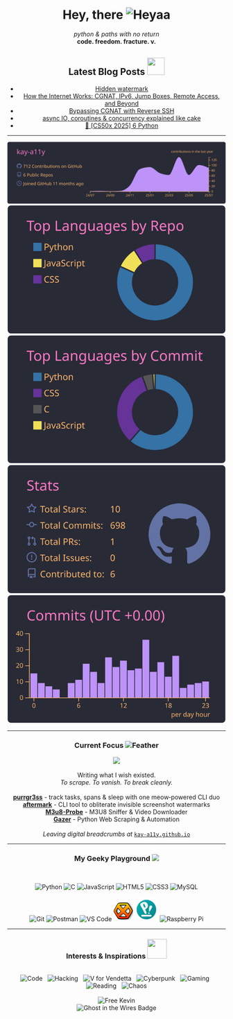 <!-- ========= INTRODUCTION & STATS ========= -->
<div align="center">
  <h1 align="center">Hey, there <img src="https://media.giphy.com/media/wJBYx2Yh84XS4sTzmz/giphy.gif?cid=ecf05e47ep80hjeomdrztjo6gst6tw88evof2dlvrn1x0bgr&ep=v1_stickers_related&rid=giphy.gif&ct=s" alt="Heyaa" width="40" height="40" /></h1>
  <p align="center">
    <em>python & paths with no return</em><br>
    <strong>code. freedom. fracture. v.</strong><br>
  </p>

<div align="center">
  <h2 align="center">Latest Blog Posts <img src="https://media0.giphy.com/media/v1.Y2lkPTc5MGI3NjExcHl2MnBodGNlMmwwOGMxanphYmI0cHEwc2FoMmk5cGUyZGtkYjJxdSZlcD12MV9pbnRlcm5hbF9naWZfYnlfaWQmY3Q9cw/Sh1iCtJZEdx4PFYy4q/giphy.gif" width="40" height="40" data-target="github-logo"></h2>

<!-- BLOG-POST-LIST:START -->
- [Hidden watermark](https://kay-a11y.github.io/posts/aftermark-watermark/)
- [How the Internet Works: CGNAT, IPv6, Jump Boxes, Remote Access, and Beyond](https://kay-a11y.github.io/posts/how-internet-works/)
- [Bypassing CGNAT with Reverse SSH](https://kay-a11y.github.io/posts/reverse-ssh/)
- [async IO, coroutines &amp; concurrency explained like cake](https://kay-a11y.github.io/posts/async-io/)
- [🏫 [CS50x 2025] 6 Python](https://kay-a11y.github.io/posts/cs50x-Lecture-6/)
<!-- BLOG-POST-LIST:END -->

---

  <!-- GITHUB PROFILE SUMMARY CARDS -->
[![](https://raw.githubusercontent.com/kay-a11y/kay-a11y/main/profile-summary-card-output/dracula/0-profile-details.svg)](https://github.com/vn7n24fzkq/github-profile-summary-cards)
[![](https://raw.githubusercontent.com/kay-a11y/kay-a11y/main/profile-summary-card-output/dracula/1-repos-per-language.svg)](https://github.com/vn7n24fzkq/github-profile-summary-cards) [![](https://raw.githubusercontent.com/kay-a11y/kay-a11y/main/profile-summary-card-output/dracula/2-most-commit-language.svg)](https://github.com/vn7n24fzkq/github-profile-summary-cards)
[![](https://raw.githubusercontent.com/kay-a11y/kay-a11y/main/profile-summary-card-output/dracula/3-stats.svg)](https://github.com/vn7n24fzkq/github-profile-summary-cards) [![](https://raw.githubusercontent.com/kay-a11y/kay-a11y/main/profile-summary-card-output/dracula/4-productive-time.svg)](https://github.com/vn7n24fzkq/github-profile-summary-cards)

---

<!-- ========= CURRENT FOCUS / PROJECTS ========= -->
<div align="center">
  <h3>Current Focus <img src="https://media.giphy.com/media/ThYvJOgOHnuRNkQahc/giphy.gif?cid=ecf05e47r6wwt9rsccj8zc4fghnp91uk4uz8ve7ac4w2j04l&ep=v1_stickers_search&rid=giphy.gif&ct=s" alt="Feather" width="35" height="35"></h3>

  <div align="center">
  <img src="https://user-images.githubusercontent.com/74038190/212284087-bbe7e430-757e-4901-90bf-4cd2ce3e1852.gif" width="100">
  </div>

  <p>
    Writing what I wish existed.<br>
    <em>To scrape. To vanish. To break cleanly.</em><br><br>
    <a href="https://github.com/kay-a11y/purrgr3ss" target="_blank"><b>purrgr3ss</b></a> - track tasks, spans & sleep with one meow‑powered CLI duo<br>
    <a href="https://github.com/kay-a11y/aftermark" target="_blank"><b>aftermark</b></a> - CLI tool to obliterate invisible screenshot watermarks<br>
    <a href="https://github.com/kay-a11y/M3u8-Probe" target="_blank"><b>M3u8-Probe</b></a> - M3U8 Sniffer & Video Downloader<br>
    <a href="https://github.com/kay-a11y/Gazer" target="_blank"><b>Gazer</b></a> - Python Web Scraping & Automation<br><br>
    <i>Leaving digital breadcrumbs at</i> <a href="https://kay-a11y.github.io/" target="_blank"><code>kay-a11y.github.io</code></a>
  </p>
</div>

---

<!-- ========= TECH STACK ========= -->
<div align="center">
  <h3>My Geeky Playground 
    <img src="https://media.tenor.com/S61VCO73mOAAAAAj/linux-tux.gif" width="35" />
  </h3>

  <br>

  <p>
    <!-- Languages -->
    <img src="https://cdn.jsdelivr.net/gh/devicons/devicon/icons/python/python-original.svg" width="45" title="Python"/>
    <img src="https://cdn.jsdelivr.net/gh/devicons/devicon/icons/c/c-original.svg" width="45" title="C"/>
    <img src="https://cdn.jsdelivr.net/gh/devicons/devicon/icons/javascript/javascript-original.svg" width="45" title="JavaScript"/>
    <img src="https://cdn.jsdelivr.net/gh/devicons/devicon/icons/html5/html5-original.svg" width="45" title="HTML5"/>
    <img src="https://cdn.jsdelivr.net/gh/devicons/devicon/icons/css3/css3-original.svg" width="45" title="CSS3"/>
    <img src="https://cdn.jsdelivr.net/gh/devicons/devicon/icons/mysql/mysql-original.svg" width="45" title="MySQL"/>
    <br><br>
    <!-- Tools -->
    <img src="https://cdn.jsdelivr.net/gh/devicons/devicon/icons/git/git-original.svg" width="45" title="Git"/>
    <img src="https://cdn.jsdelivr.net/gh/devicons/devicon/icons/postman/postman-original.svg" width="45" title="Postman"/>
    <img src="https://cdn.jsdelivr.net/gh/devicons/devicon/icons/vscode/vscode-original.svg" width="45" title="VS Code"/>
    <img src="/img/hexchat-logo.svg" width="45" title="HexChat"/>
    <img src="/img/pop-os-logo-96.png" width="54" title="Pop!_OS"/>
    <img src="https://img.icons8.com/?size=100&id=13443&format=png&color=000000" width="54" title="Raspberry Pi"/>
  </p>
</div>

---

<!-- ========= INTERESTS (Visualized) ========= -->
<div align="center">
  <h3>Interests & Inspirations <img src="https://media.giphy.com/media/v1.Y2lkPTc5MGI3NjExZDh6azNxMWwwa2IzdmVzanZ4b2xjcWoyeXY3eDB0MTFsdGt0aGNhbSZlcD12MV9zdGlja2Vyc19zZWFyY2gmY3Q9cw/5ZXA1Gb4uleV1nHVhF/giphy.gif" width="45" height="45" data-target="code-rain"></h3>
  
  <br>

  <img src="https://img.shields.io/badge/-Code-000000?style=flat-square&logo=visual-studio-code&logoColor=007ACC" alt="Code"/>
  &nbsp;
  <img src="https://img.shields.io/badge/-Hacking-000000?style=flat-square&logo=hackthebox&logoColor=9FEF00" alt="Hacking"/>
  &nbsp;
  <img src="https://img.shields.io/badge/-V_for_Vendetta-000000?style=flat-square&logo=v&logoColor=E10600" alt="V for Vendetta"/> 
  &nbsp;
  <img src="https://img.shields.io/badge/-Cyberpunk-000000?style=flat-square&logo=cyberdefenders&logoColor=FDF20C" alt="Cyberpunk"/>
  &nbsp;
  <img src="https://img.shields.io/badge/-Gaming-000000?style=flat-square&logo=steam&logoColor=FFFFFF" alt="Gaming"/>
  &nbsp;
  <img src="https://img.shields.io/badge/-Reading-000000?style=flat-square&logo=bookstack&logoColor=FFA500" alt="Reading"/>
  &nbsp;
  <img src="https://img.shields.io/badge/-Chaos-000000?style=flat-square&logo=matrix&logoColor=00FF00" alt="Chaos"/> 
</div>

<br>

<!-- ========= FOOTER / TRIBUTE ========= -->
<div align="center">
  <img src="https://kay-a11y.github.io/assets/img/ghost/026.jpeg" alt="Free Kevin" width="500"> 
  <br>
  <img src="https://img.shields.io/badge/Ghost-in%20the%20Wires-black?style=for-the-badge&logo=ghostery" alt="Ghost in the Wires Badge"> 
</div>

